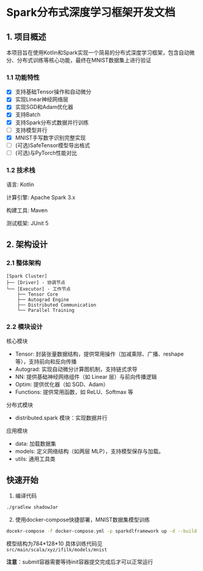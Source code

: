 # Spark分布式深度学习框架开发文档

## 1. 项目概述

本项目旨在使用Kotlin和Spark实现一个简易的分布式深度学习框架，包含自动微分、分布式训练等核心功能，最终在MNIST数据集上进行验证

### 1.1 功能特性

- [x] 支持基础Tensor操作和自动微分
- [x] 实现Linear神经网络层
- [x] 实现SGD和Adam优化器
- [x] 支持Batch
- [x] 支持Spark分布式数据并行训练
- [ ] 支持模型并行
- [x] MNIST手写数字识别完整实现
- [ ] (可选)SafeTensor模型导出格式
- [ ] (可选)与PyTorch性能对比

### 1.2 技术栈

语言: Kotlin

计算引擎: Apache Spark 3.x

构建工具: Maven

测试框架: JUnit 5

## 2. 架构设计

### 2.1 整体架构

```
[Spark Cluster]
├── [Driver] - 协调节点
└── [Executor] - 工作节点
    ├── Tensor Core
    ├── Autograd Engine
    ├── Distributed Communication
    └── Parallel Training
```

### 2.2 模块设计

核心模块

- Tensor: 封装张量数据结构，提供常用操作（加减乘除、广播、reshape 等），支持前向和反向传播
- Autograd: 实现自动微分计算图机制，支持链式求导
- NN: 提供基础神经网络组件（如 Linear 层）与前向传播逻辑
- Optim: 提供优化器（如 SGD、Adam）
- Functions:  提供常用函数，如 ReLU、Softmax 等

分布式模块

- distributed.spark 模块：实现数据并行

应用模块

- data: 加载数据集
- models: 定义网络结构（如两层 MLP），支持模型保存与加载。
- utils: 通用工具类

## 快速开始
1. 编译代码
```bash
./gradlew shadowJar
```

2. 使用docker-compose快捷部署，MNIST数据集模型训练
```bash
docekr-compose -f docker-compose.yml -p sparkdlframework up -d --build
```
模型结构为784\*128\*10
具体训练代码见`src/main/scala/xyz/ifilk/models/mnist`

**注意**：submit容器需要等待init容器提交完成后才可以正常运行